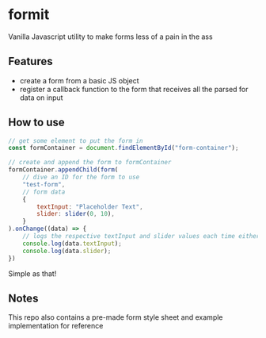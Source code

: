 # formit
Vanilla Javascript utility to make forms less of a pain in the ass

## Features
- create a form from a basic JS object
- register a callback function to the form that receives all the parsed for data on input

## How to use
```javascript
// get some element to put the form in
const formContainer = document.findElementById("form-container");

// create and append the form to formContainer
formContainer.appendChild(form(
    // dive an ID for the form to use
    "test-form",
    // form data
    {
        textInput: "Placeholder Text",
        slider: slider(0, 10),
    }
).onChange((data) => {
    // logs the respective textInput and slider values each time either is changed
    console.log(data.textInput);
    console.log(data.slider);
})
```

Simple as that!

## Notes

This repo also contains a pre-made form style sheet and example implementation for reference
